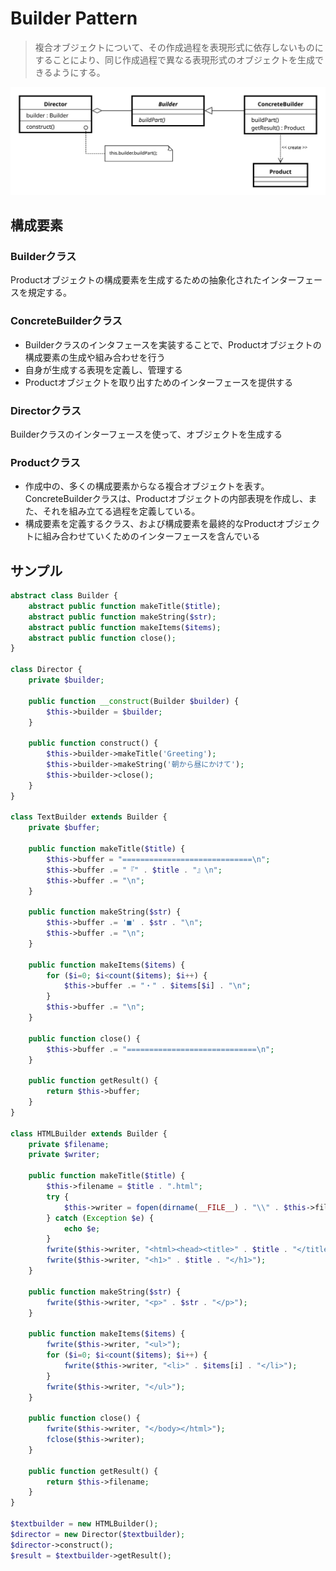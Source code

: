 # Builder Pattern

>複合オブジェクトについて、その作成過程を表現形式に依存しないものにすることにより、同じ作成過程で異なる表現形式のオブジェクトを生成できるようにする。

![builder](./img/Builder_UML_class_diagram.svg)

## 構成要素

### Builderクラス

Productオブジェクトの構成要素を生成するための抽象化されたインターフェースを規定する。

### ConcreteBuilderクラス

- Builderクラスのインタフェースを実装することで、Productオブジェクトの構成要素の生成や組み合わせを行う
- 自身が生成する表現を定義し、管理する
- Productオブジェクトを取り出すためのインターフェースを提供する

### Directorクラス

Builderクラスのインターフェースを使って、オブジェクトを生成する

### Productクラス

- 作成中の、多くの構成要素からなる複合オブジェクトを表す。ConcreteBuilderクラスは、Productオブジェクトの内部表現を作成し、また、それを組み立てる過程を定義している。
- 構成要素を定義するクラス、および構成要素を最終的なProductオブジェクトに組み合わせていくためのインターフェースを含んでいる

## サンプル

```php
abstract class Builder {
    abstract public function makeTitle($title);
    abstract public function makeString($str);
    abstract public function makeItems($items);
    abstract public function close();
}

class Director {
    private $builder;

    public function __construct(Builder $builder) {
        $this->builder = $builder;
    }

    public function construct() {
        $this->builder->makeTitle('Greeting');
        $this->builder->makeString('朝から昼にかけて');
        $this->builder->close();
    }
}

class TextBuilder extends Builder {
    private $buffer;

    public function makeTitle($title) {
        $this->buffer = "=============================\n";
        $this->buffer .= "『" . $title . "』\n";
        $this->buffer .= "\n";
    }

    public function makeString($str) {
        $this->buffer .= '■' . $str . "\n";
        $this->buffer .= "\n";
    }

    public function makeItems($items) {
        for ($i=0; $i<count($items); $i++) {
            $this->buffer .= "・" . $items[$i] . "\n";
        }
        $this->buffer .= "\n";
    }

    public function close() {
        $this->buffer .= "=============================\n";
    }

    public function getResult() {
        return $this->buffer;
    }
}

class HTMLBuilder extends Builder {
    private $filename;
    private $writer;

    public function makeTitle($title) {
        $this->filename = $title . ".html";
        try {
            $this->writer = fopen(dirname(__FILE__) . "\\" . $this->filename,"w");
        } catch (Exception $e) {
            echo $e;
        }
        fwrite($this->writer, "<html><head><title>" . $title . "</title></head><body>");
        fwrite($this->writer, "<h1>" . $title . "</h1>");
    }

    public function makeString($str) {
        fwrite($this->writer, "<p>" . $str . "</p>");
    }

    public function makeItems($items) {
        fwrite($this->writer, "<ul>");
        for ($i=0; $i<count($items); $i++) {
            fwrite($this->writer, "<li>" . $items[i] . "</li>");
        }
        fwrite($this->writer, "</ul>");
    }

    public function close() {
        fwrite($this->writer, "</body></html>");
        fclose($this->writer);
    }

    public function getResult() {
        return $this->filename;
    }
}

$textbuilder = new HTMLBuilder();
$director = new Director($textbuilder);
$director->construct();
$result = $textbuilder->getResult();
```